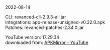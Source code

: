 2022-08-14
  
CLI: revanced-cli-2.9.3-all.jar  
Integrations: app-release-unsigned-v0.32.0.apk  
Patches: revanced-patches-2.34.0.jar  

YouTube version: 17.29.34  
downloaded from: [APKMirror - YouTube](https://www.apkmirror.com/apk/google-inc/youtube/youtube-17-29-34-release/youtube-17-29-34-android-apk-download/)  
